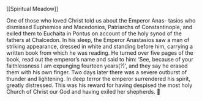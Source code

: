 [[Spiritual Meadow]]
 
One of those who loved Christ told us about the Emperor Anas- tasios who dismissed Euphemios and Macedonios, Patriarchs of Constantinople, and exiled them to Euchaita in Pontus on account of the holy synod of the fathers at Chalcedon. In his sleep, the Emperor Anastasios saw a man of striking appearance, dressed in white and standing before him, carrying a written book from which he was reading. He turned over five pages of the book, read out the emperor’s name and said to him: ‘See, because of your faithlessness I am expunging fourteen years(?)’, and they say he erased them with his own finger. Two days later there was a severe outburst of thunder and lightening. In deep terror the emperor surrendered his spirit, greatly distressed. This was his reward for having despised the most holy Church of Christ our God and having exiled her shepherds.  
